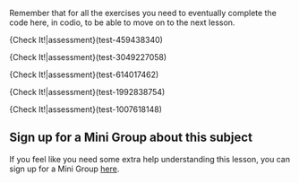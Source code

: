 Remember that for all the exercises you need to eventually complete the code here, in codio, to be able to move on to the next lesson.

{Check It!|assessment}(test-459438340)

{Check It!|assessment}(test-3049227058)

{Check It!|assessment}(test-614017462)

{Check It!|assessment}(test-1992838754)

{Check It!|assessment}(test-1007618148)

## Sign up for a Mini Group about this subject

If you feel like you need some extra help understanding this lesson, you can sign up for a Mini Group [here](https://docs.google.com/forms/d/e/1FAIpQLSdUQIETKPzK61GpcJM7G4HaHyQgrEqGw7QAgGLHfkp90gGZfw/viewform?usp=pp_url&entry.64034666=React+Events).